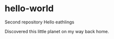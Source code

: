 # hello-world
Second repository
Hello eathlings

Discovered this little planet on my way back home.
